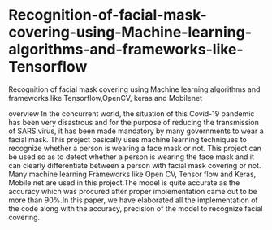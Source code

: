 # Recognition-of-facial-mask-covering-using-Machine-learning-algorithms-and-frameworks-like-Tensorflow
Recognition of facial mask covering using Machine learning algorithms and frameworks like Tensorflow,OpenCV, keras and Mobilenet

overview
In the concurrent world, the situation of this Covid-19 pandemic has been very disastrous and for the purpose of  reducing  the transmission of SARS virus, it has been made mandatory by many governments to wear a facial mask. This project basically uses machine learning techniques to recognize whether a person is wearing a face mask or not. This project can be used so as to detect whether a person is wearing the face mask and it can clearly differentiate between a person with facial mask covering or not. Many machine learning  Frameworks like Open CV, Tensor flow and Keras, Mobile net are used in this project.The model is quite accurate as the accuracy which was procured after proper implementation came out to be more than 90\%.In this paper, we have elaborated all the implementation of the code along with the accuracy, precision of the model to recognize facial covering.
